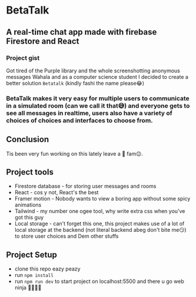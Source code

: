 # BetaTalk
## A real-time chat app made with firebase Firestore and React
### Project gist
Got tired of the Purple library and the whole screenshotting anonymous messages Wahala and as a computer science student I decided to create a better solution ```Betatalk``` (kindly fashi the name please😂)
### BetaTalk makes it very easy for multiple users to communicate in a simulated room (can we call it that😅) and everyone gets to see all messages in realtime, users also have a variety of choices of choices and interfaces to choose from. 
## Conclusion
Tis been very fun working on this lately leave a 🌟 fam😉.

## Project tools
* Firestore database - for storing user messages and rooms
* React - cos y not, React's the best 
* Framer motion - Nobody wants to view a boring app without some spicy animations
* Tailwind - my number one ogee tool, why write extra css when you've got this guy
* Local storage - can't forget this one, this project makes use of a lot of local storage at the backend (not literal backend abeg don't bite me😏) to store user choices and Dem other stuffs
## Project Setup
* clone this repo eazy peazy
* run ```npm install```
* run ```npm run dev``` to start project on localhost:5500 and there u go web ninja 👩‍💻👩‍💻